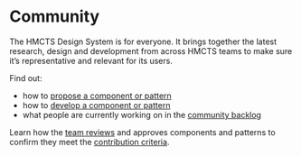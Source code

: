 # Community

The HMCTS Design System is for everyone. It brings together the latest research, design and development from across HMCTS teams to make sure it’s representative and relevant for its users.

<!-- Find out [how to contribute](/community/how-you-can-contribute), or see what people are currently working on in the [community backlog](/community/backlog).

If you’ve got a question, idea or suggestion you can:
- [email the Design System team](mailto:design-system@hmcts.net)
- send a message on the #design-system Slack channel -->

Find out:

* how to [propose a component or pattern](/community/propose-a-component-or-pattern)
* how to [develop a component or pattern](/community/develop-a-component-or-pattern)
* what people are currently working on in the [community backlog](/community/backlog)

Learn how the [team reviews](/community/team-reviews) and approves components and patterns to confirm they meet the [contribution criteria](/community/contribution-criteria).
